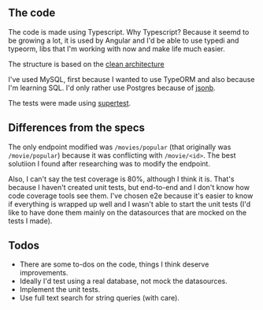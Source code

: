 ## The code

The code is made using Typescript. Why Typescript? Because it seemd to be growing a lot, it is used by Angular and I'd be able to use typedi and typeorm, libs that I'm working with now and make life much easier.

The structure is based on the [clean architecture](https://8thlight.com/blog/uncle-bob/2012/08/13/the-clean-architecture.html)

I've used MySQL, first because I wanted to use TypeORM and also because I'm learning SQL. I'd only rather use Postgres because of [jsonb](https://www.postgresql.org/docs/9.4/static/datatype-json.html).

The tests were made using [supertest](https://github.com/visionmedia/supertest).

## Differences from the specs

The only endpoint modified was `/movies/popular` (that originally was `/movie/popular`) because it was conflicting with `/movie/<id>`. The best solutiion I found after researching was to modify the endpoint.

Also, I can't say the test coverage is 80%, although I think it is. That's because I haven't created unit tests, but end-to-end and I don't know how code coverage tools see them. I've chosen e2e because it's easier to know if everything is wrapped up well and I wasn't able to start the unit tests (I'd like to have done them mainly on the datasources that are mocked on the tests I made).


## Todos

- There are some to-dos on the code, things I think deserve improvements.
- Ideally I'd test using a real database, not mock the datasources.
- Implement the unit tests.
- Use full text search for string queries (with care).
